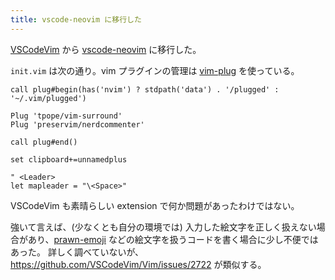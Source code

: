 ```yaml
---
title: vscode-neovim に移行した
---
```


[VSCodeVim](https://github.com/VSCodeVim/Vim) から [vscode-neovim](https://github.com/asvetliakov/vscode-neovim) に移行した。

`init.vim` は次の通り。vim プラグインの管理は [vim-plug](https://github.com/junegunn/vim-plug) を使っている。

```vim
call plug#begin(has('nvim') ? stdpath('data') . '/plugged' : '~/.vim/plugged')

Plug 'tpope/vim-surround'
Plug 'preservim/nerdcommenter'

call plug#end()

set clipboard+=unnamedplus

" <Leader>
let mapleader = "\<Space>"
```

VSCodeVim も素晴らしい extension で何か問題があったわけではない。

強いて言えば、(少なくとも自分の環境では) 入力した絵文字を正しく扱えない場合があり、[prawn-emoji](https://github.com/hidakatsuya/prawn-emoji) などの絵文字を扱うコードを書く場合に少し不便ではあった。
詳しく調べていないが、https://github.com/VSCodeVim/Vim/issues/2722 が類似する。
